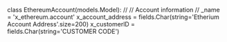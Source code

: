 class EthereumAccount(models.Model):
//
// Account information
//
_name = 'x_ethereum.account'
x_account_address = fields.Char(string='Etherium Account Address'.size=200) 
x_customerlD = fields.Char(string='CUSTOMER CODE')
